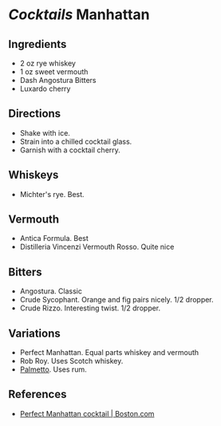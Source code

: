 # *Cocktails* Manhattan

## Ingredients
* 2 oz rye whiskey
* 1 oz sweet vermouth
* Dash Angostura Bitters
* Luxardo cherry

## Directions
* Shake with ice.
* Strain into a chilled cocktail glass.
* Garnish with a cocktail cherry.

## Whiskeys
* Michter's rye. Best.

## Vermouth
* Antica Formula. Best
* Distilleria Vincenzi Vermouth Rosso. Quite nice

## Bitters
* Angostura. Classic
* Crude Sycophant. Orange and fig pairs nicely. 1/2 dropper.
* Crude Rizzo. Interesting twist. 1/2 dropper.

## Variations
* Perfect Manhattan. Equal parts whiskey and vermouth
* Rob Roy. Uses Scotch whiskey.
* [Palmetto](./c76fcdb5-1493-434e-a569-f73271f30b39.md). Uses rum.

## References
* [Perfect Manhattan cocktail | Boston.com](https://www.boston.com/food/food/2021/01/27/how-to-make-the-perfect-manhattan-cocktail)
